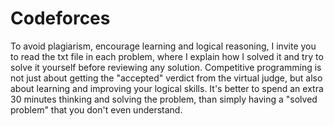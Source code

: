 # Codeforces

To avoid plagiarism, encourage learning and logical reasoning, I invite you to read the txt file in each problem, where I explain how I solved it and try to solve it yourself before reviewing any solution. Competitive programming is not just about getting the "accepted" verdict from the virtual judge, but also about learning and improving your logical skills. It's better to spend an extra 30 minutes thinking and solving the problem, than simply having a "solved problem" that you don't even understand.
